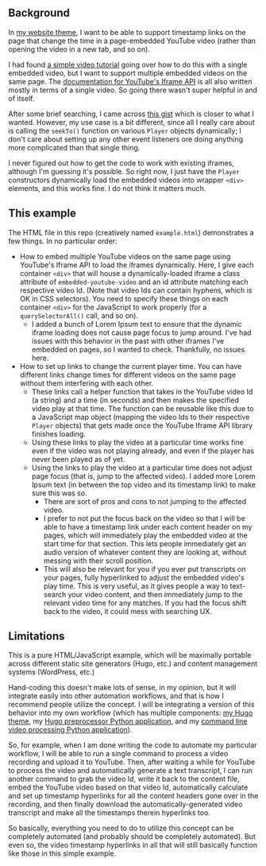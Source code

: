 ## Background

In [my website theme](https://github.com/StevenTammen/spartan), I want to be able to support timestamp links on the page that change the time in a page-embedded YouTube video (rather than opening the video in a new tab, and so on).

I had found [a simple video tutorial](https://www.youtube.com/watch?v=EVNTyuZrAlg) going over how to do this with a single embedded video, but I want to support multiple embedded videos on the same page. The [documentation for YouTube's Iframe API](https://developers.google.com/youtube/iframe_api_reference) is all also written mostly in terms of a single video. So going there wasn't super helpful in and of itself.

After some brief searching, I came across [this gist](https://gist.github.com/bajpangosh/d322c4d7823d8707e19d20bc71cd5a4f) which is closer to what I wanted. However, my use case is a bit different, since all I really care about is calling the `seekTo()` function on various `Player` objects dynamically; I don't care about setting up any other event listeners ore doing anything more complicated than that single thing.

I never figured out how to get the code to work with existing iframes, although I'm guessing it's possible. So right now, I just have the `Player` constructors dynamically load the embedded videos into wrapper `<div>` elements, and this works fine. I do not think it matters much.

## This example

The HTML file in this repo (creatively named `example.html`) demonstrates a few things. In no particular order:

- How to embed multiple YouTube videos on the same page using YouTube's Iframe API to load the iframes dynamically. Here, I give each container `<div>` that will house a dynamically-loaded iframe a class attribute of `embedded-youtube-video` and an id attribute matching each respective video Id. (Note that video Ids can contain hyphens, which is OK in CSS selectors). You need to specify these things on each container `<div>` for the JavaScript to work properly (for a `querySelectorAll()` call, and so on).
  - I added a bunch of Lorem Ipsum text to ensure that the dynamic iframe loading does not cause page focus to jump around. I've had issues with this behavior in the past with other iframes I've embedded on pages, so I wanted to check. Thankfully, no issues here.
- How to set up links to change the current player time. You can have different links change times for different videos on the same page without them interfering with each other.
  - These links call a helper function that takes in the YouTube video Id (a string) and a time (in seconds) and then makes the specified video play at that time. The function can be reusable like this due to a JavaScript map object (mapping the video Ids to their respective `Player` objects) that gets made once the YouTube Iframe API library finishes loading.
  - Using these links to play the video at a particular time works fine even if the video was not playing already, and even if the player has never been played as of yet.
  - Using the links to play the video at a particular time does not adjust page focus (that is, jump to the affected video). I added more Lorem Ipsum text (in between the top video and its timestamp link) to make sure this was so. 
    - There are sort of pros and cons to not jumping to the affected video.
    - I prefer to not put the focus back on the video so that I will be able to have a timestamp link under each content header on my pages, which will immediately play the embedded video at the start time for that section. This lets people immediately get an audio version of whatever content they are looking at, without messing with their scroll position.
    - This will also be relevant for you if you ever put transcripts on your pages, fully hyperlinked to adjust the embedded video's play time. This is very useful, as it gives people a way to text-search your video content, and then immediately jump to the relevant video time for any matches. If you had the focus shift back to the video, it could mess with searching UX.

## Limitations

This is a pure HTML/JavaScript example, which will be maximally portable across different static site generators (Hugo, etc.) and content management systems (WordPress, etc.)

Hand-coding this doesn't make lots of sense, in my opinion, but it will integrate easily into other automation workflows, and that is how I recommend people utilize the concept. I will be integrating a version of this behavior into my own workflow (which has multiple components: [my Hugo theme](https://github.com/StevenTammen/spartan), my [Hugo preprocessor Python application](https://github.com/StevenTammen/hugo-preprocessor), and my [command line video processing Python application](https://github.com/StevenTammen/command-line-video-and-audio)).

So, for example, when I am done writing the code to automate my particular workflow, I will be able to run a single command to process a video recording and upload it to YouTube. Then, after waiting a while for YouTube to process the video and automatically generate a text transcript, I can run another command to grab the video Id, write it back to the content file, embed the YouTube video based on that video Id, automatically calculate and set up timestamp hyperlinks for all the content headers gone over in the recording, and then finally download the automatically-generated video transcript and make all the timestamps therein hyperlinks too.

So basically, everything you need to do to utilize this concept can be completely automated (and probably should be completely automated). But even so, the video timestamp hyperlinks in all that will still basically function like those in this simple example.

